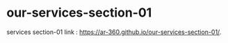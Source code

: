 # our-services-section-01
services section-01 link : https://ar-360.github.io/our-services-section-01/.

